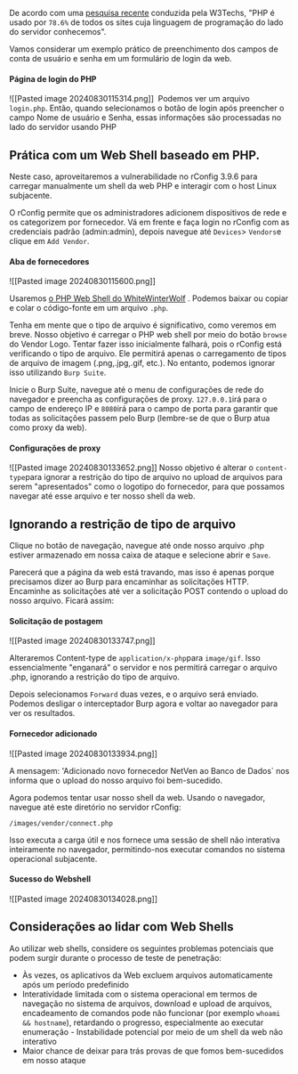 De acordo com uma [pesquisa recente](https://w3techs.com/technologies/details/pl-php) conduzida pela W3Techs, "PHP é usado por `78.6%` de todos os sites cuja linguagem de programação do lado do servidor conhecemos".

Vamos considerar um exemplo prático de preenchimento dos campos de conta de usuário e senha em um formulário de login da web.

#### Página de login do PHP
![[Pasted image 20240830115314.png]]
 Podemos ver um arquivo `login.php`. Então, quando selecionamos o botão de login após preencher o campo Nome de usuário e Senha, essas informações são processadas no lado do servidor usando PHP

## Prática com um Web Shell baseado em PHP.
Neste caso, aproveitaremos a vulnerabilidade no rConfig 3.9.6 para carregar manualmente um shell da web PHP e interagir com o host Linux subjacente.

O rConfig permite que os administradores adicionem dispositivos de rede e os categorizem por fornecedor. Vá em frente e faça login no rConfig com as credenciais padrão (admin:admin), depois navegue até `Devices`> `Vendors`e clique em `Add Vendor`.

#### Aba de fornecedores
![[Pasted image 20240830115600.png]]

Usaremos [o PHP Web Shell do WhiteWinterWolf](https://github.com/WhiteWinterWolf/wwwolf-php-webshell) . Podemos baixar ou copiar e colar o código-fonte em um arquivo `.php`. 

Tenha em mente que o tipo de arquivo é significativo, como veremos em breve. Nosso objetivo é carregar o PHP web shell por meio do botão `browse` do Vendor Logo. Tentar fazer isso inicialmente falhará, pois o rConfig está verificando o tipo de arquivo. Ele permitirá apenas o carregamento de tipos de arquivo de imagem (.png,.jpg,.gif, etc.). No entanto, podemos ignorar isso utilizando `Burp Suite`.

Inicie o Burp Suite, navegue até o menu de configurações de rede do navegador e preencha as configurações de proxy. `127.0.0.1`irá para o campo de endereço IP e `8080`irá para o campo de porta para garantir que todas as solicitações passem pelo Burp (lembre-se de que o Burp atua como proxy da web).

#### Configurações de proxy
![[Pasted image 20240830133652.png]]
Nosso objetivo é alterar o `content-type`para ignorar a restrição do tipo de arquivo no upload de arquivos para serem "apresentados" como o logotipo do fornecedor, para que possamos navegar até esse arquivo e ter nosso shell da web.

## Ignorando a restrição de tipo de arquivo
Clique no botão de navegação, navegue até onde nosso arquivo .php estiver armazenado em nossa caixa de ataque e selecione abrir e `Save`.

Parecerá que a página da web está travando, mas isso é apenas porque precisamos dizer ao Burp para encaminhar as solicitações HTTP. Encaminhe as solicitações até ver a solicitação POST contendo o upload do nosso arquivo. Ficará assim:


#### Solicitação de postagem
![[Pasted image 20240830133747.png]]

Alteraremos Content-type de `application/x-php`para `image/gif`. Isso essencialmente "enganará" o servidor e nos permitirá carregar o arquivo .php, ignorando a restrição do tipo de arquivo.

Depois selecionamos `Forward` duas vezes, e o arquivo será enviado. Podemos desligar o interceptador Burp agora e voltar ao navegador para ver os resultados.

#### Fornecedor adicionado
![[Pasted image 20240830133934.png]]

A mensagem: 'Adicionado novo fornecedor NetVen ao Banco de Dados` nos informa que o upload do nosso arquivo foi bem-sucedido.

Agora podemos tentar usar nosso shell da web. Usando o navegador, navegue até este diretório no servidor rConfig:

`/images/vendor/connect.php`

Isso executa a carga útil e nos fornece uma sessão de shell não interativa inteiramente no navegador, permitindo-nos executar comandos no sistema operacional subjacente.

#### Sucesso do Webshell
![[Pasted image 20240830134028.png]]

## Considerações ao lidar com Web Shells
Ao utilizar web shells, considere os seguintes problemas potenciais que podem surgir durante o processo de teste de penetração:

- Às vezes, os aplicativos da Web excluem arquivos automaticamente após um período predefinido
- Interatividade limitada com o sistema operacional em termos de navegação no sistema de arquivos, download e upload de arquivos, encadeamento de comandos pode não funcionar (por exemplo `whoami && hostname`), retardando o progresso, especialmente ao executar enumeração - Instabilidade potencial por meio de um shell da web não interativo
- Maior chance de deixar para trás provas de que fomos bem-sucedidos em nosso ataque







































































